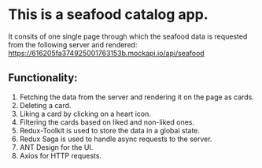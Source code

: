 # This is a seafood catalog app.
It consits of one single page through which the seafood data is requested from the following server and rendered: 
https://616205fa374925001763153b.mockapi.io/api/seafood

## Functionality:

1. Fetching the data from the server and rendering it on the page as cards.
2. Deleting a card.
3. Liking a card by clicking on a heart icon.
4. Filtering the cards based on liked and non-liked ones. 
5. Redux-Toolkit is used to store the data in a global state.
6. Redux Saga is used to handle async requests to the server.
7. ANT Design for the UI.
8. Axios for HTTP requests.